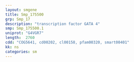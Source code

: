 ```yaml
---
layout: smgene
title: Smp_175500
grp: Smp_17
description: "transcription factor GATA 4"
smp: Smp_175500.1
uniprot: "G4VGR7"
length:  2760
cdd: "COG5641, cd00202, cl00158, pfam00320, smart00401"
kk: ns
categories: sm
---
```

